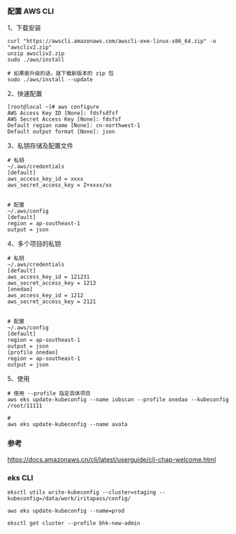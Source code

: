 ### 配置 AWS CLI

1、下载安装

```
curl "https://awscli.amazonaws.com/awscli-exe-linux-x86_64.zip" -o "awscliv2.zip"
unzip awscliv2.zip
sudo ./aws/install

# 如果是升级的话，就下载新版本的 zip 包
sudo ./aws/install --update
```

2、快速配置

```
[root@local ~]# aws configure
AWS Access Key ID [None]: fdsfsdfsf
AWS Secret Access Key [None]: fdsfsf 
Default region name [None]: cn-northwest-1
Default output format [None]: json
```

3、私钥存储及配置文件

```
# 私钥
~/.aws/credentials
[default]
aws_access_key_id = xxxx
aws_secret_access_key = Z+xxxx/xx


# 配置
~/.aws/config
[default]
region = ap-southeast-1
output = json

```

4、多个项目的私钥

```
# 私钥
~/.aws/credentials
[default]
aws_access_key_id = 121231
aws_secret_access_key = 1213
[onedao]
aws_access_key_id = 1212
aws_secret_access_key = 2121


# 配置
~/.aws/config
[default]
region = ap-southeast-1
output = json
[profile onedao]
region = ap-southeast-1
output = json
```

5、使用

```
# 使用 --profile 指定具体项目
aws eks update-kubeconfig --name iobscan --profile onedao --kubeconfig /root/11111

#
aws eks update-kubeconfig --name avata
```





### 参考

https://docs.amazonaws.cn/cli/latest/userguide/cli-chap-welcome.html





### eks CLI

```
eksctl utils write-kubeconfig --cluster=staging --kubeconfig=/data/work/iritapass/config/

aws eks update-kubeconfig --name=prod

eksctl get cluster --profile bhk-new-admin

```

